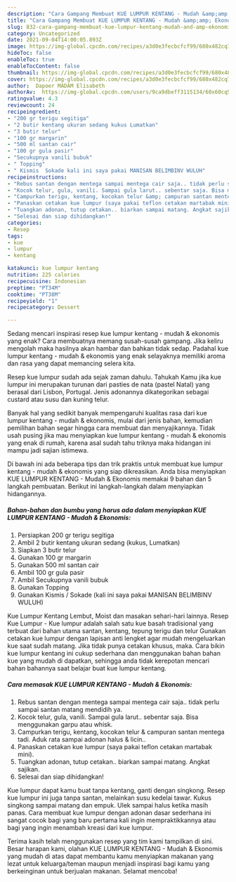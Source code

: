 ```yaml
---
description: "Cara Gampang Membuat KUE LUMPUR KENTANG - Mudah &amp;amp; Ekonomis, Menggugah Selera"
title: "Cara Gampang Membuat KUE LUMPUR KENTANG - Mudah &amp;amp; Ekonomis, Menggugah Selera"
slug: 832-cara-gampang-membuat-kue-lumpur-kentang-mudah-and-amp-ekonomis-menggugah-selera
category: Uncategorized
date: 2021-09-04T14:00:05.893Z
image: https://img-global.cpcdn.com/recipes/a3d0e3fecbcfcf99/680x482cq70/kue-lumpur-kentang-mudah-ekonomis-foto-resep-utama.jpg
hideToc: false
enableToc: true
enableTocContent: false
thumbnail: https://img-global.cpcdn.com/recipes/a3d0e3fecbcfcf99/680x482cq70/kue-lumpur-kentang-mudah-ekonomis-foto-resep-utama.jpg
cover: https://img-global.cpcdn.com/recipes/a3d0e3fecbcfcf99/680x482cq70/kue-lumpur-kentang-mudah-ekonomis-foto-resep-utama.jpg
author:  Dapoer MADAM Elisabeth
authorAv:  https://img-global.cpcdn.com/users/9ca9dbeff3115134/60x60cq50/avatar.jpg
ratingvalue: 4.3
reviewcount: 24
recipeingredient:
- "200 gr terigu segitiga"
- "2 butir kentang ukuran sedang kukus Lumatkan"
- "3 butir telur"
- "100 gr margarin"
- "500 ml santan cair"
- "100 gr gula pasir"
- "Secukupnya vanili bubuk"
- " Topping"
- " Kismis  Sokade kali ini saya pakai MANISAN BELIMBINV WULUH"
recipeinstructions:
- "Rebus santan dengan mentega sampai mentega cair saja.. tidak perlu sampai santan matang mendidih ya."
- "Kocok telur, gula, vanili. Sampai gula larut.. sebentar saja. Bisa menggunakan garpu atau whisk."
- "Campurkan terigu, kentang, kocokan telur &amp; campuran santan mentega tadi. Aduk rata sampai adonan halus &amp; licin.."
- "Panaskan cetakan kue lumpur (saya pakai teflon cetakan martabak mini)."
- "Tuangkan adonan, tutup cetakan.. biarkan sampai matang. Angkat sajikan."
- "Selesai dan siap dihidangkan!"
categories:
- Resep
tags:
- kue
- lumpur
- kentang

katakunci: kue lumpur kentang 
nutrition: 225 calories
recipecuisine: Indonesian
preptime: "PT34M"
cooktime: "PT38M"
recipeyield: "1"
recipecategory: Dessert

---
```



Sedang mencari inspirasi resep kue lumpur kentang - mudah &amp; ekonomis yang enak? Cara membuatnya memang susah-susah gampang. Jika keliru mengolah maka hasilnya akan hambar dan bahkan tidak sedap. Padahal kue lumpur kentang - mudah &amp; ekonomis yang enak selayaknya memiliki aroma dan rasa yang dapat memancing selera kita.


Resep kue lumpur sudah ada sejak zaman dahulu. Tahukah Kamu jika kue lumpur ini merupakan turunan dari pasties de nata (pastel Natal) yang berasal dari Lisbon, Portugal. Jenis adonannya dikategorikan sebagai custard atau susu dan kuning telur.

Banyak hal yang sedikit banyak mempengaruhi kualitas rasa dari kue lumpur kentang - mudah &amp; ekonomis, mulai dari jenis bahan, kemudian pemilihan bahan segar hingga cara membuat dan menyajikannya. Tidak usah pusing jika mau menyiapkan kue lumpur kentang - mudah &amp; ekonomis yang enak di rumah, karena asal sudah tahu triknya maka hidangan ini mampu jadi sajian istimewa.


Di bawah ini ada beberapa tips dan trik praktis untuk membuat kue lumpur kentang - mudah &amp; ekonomis yang siap dikreasikan. Anda bisa menyiapkan KUE LUMPUR KENTANG - Mudah &amp; Ekonomis memakai 9 bahan dan 5 langkah pembuatan. Berikut ini langkah-langkah dalam menyiapkan hidangannya.

<!--inarticleads1-->

##### Bahan-bahan dan bumbu yang harus ada dalam menyiapkan KUE LUMPUR KENTANG - Mudah &amp; Ekonomis:

1. Persiapkan 200 gr terigu segitiga
1. Ambil 2 butir kentang ukuran sedang (kukus, Lumatkan)
1. Siapkan 3 butir telur
1. Gunakan 100 gr margarin
1. Gunakan 500 ml santan cair
1. Ambil 100 gr gula pasir
1. Ambil Secukupnya vanili bubuk
1. Gunakan  Topping
1. Gunakan  Kismis / Sokade (kali ini saya pakai MANISAN BELIMBINV WULUH)


Kue Lumpur Kentang Lembut, Moist dan masakan sehari-hari lainnya. Resep Kue Lumpur - Kue lumpur adalah salah satu kue basah tradisional yang terbuat dari bahan utama santan, kentang, tepung terigu dan telur Gunakan cetakan kue lumpur dengan lapisan anti lengket agar mudah mengeluarkan kue saat sudah matang. Jika tidak punya cetakan khusus, maka. Cara bikin kue lumpur kentang ini cukup sederhana dan menggunakan bahan bahan kue yang mudah di dapatkan, sehingga anda tidak kerepotan mencari bahan bahannya saat belajar buat kue lumpur kentang. 

<!--inarticleads2-->

##### Cara memasak KUE LUMPUR KENTANG - Mudah &amp; Ekonomis:

1. Rebus santan dengan mentega sampai mentega cair saja.. tidak perlu sampai santan matang mendidih ya.
1. Kocok telur, gula, vanili. Sampai gula larut.. sebentar saja. Bisa menggunakan garpu atau whisk.
1. Campurkan terigu, kentang, kocokan telur &amp; campuran santan mentega tadi. Aduk rata sampai adonan halus &amp; licin..
1. Panaskan cetakan kue lumpur (saya pakai teflon cetakan martabak mini).
1. Tuangkan adonan, tutup cetakan.. biarkan sampai matang. Angkat sajikan.
1. Selesai dan siap dihidangkan!

Kue lumpur dapat kamu buat tanpa kentang, ganti dengan singkong. Resep kue lumpur ini juga tanpa santan, melainkan susu kedelai tawar. Kukus singkong sampai matang dan empuk. Ulek sampai halus ketika masih panas. Cara membuat kue lumpur dengan adonan dasar sederhana ini sangat cocok bagi yang baru pertama kali ingin mempraktikkannya atau bagi yang ingin menambah kreasi dari kue lumpur. 

Terima kasih telah menggunakan resep yang tim kami tampilkan di sini. Besar harapan kami, olahan KUE LUMPUR KENTANG - Mudah &amp; Ekonomis yang mudah di atas dapat membantu kamu menyiapkan makanan yang lezat untuk keluarga/teman maupun menjadi inspirasi bagi kamu yang berkeinginan untuk berjualan makanan. Selamat mencoba!
